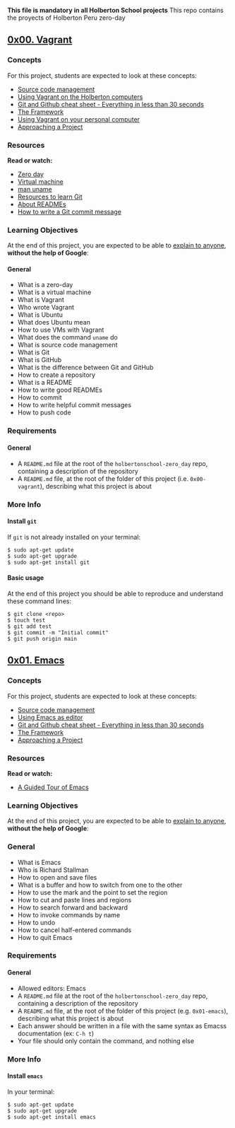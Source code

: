 **This file is mandatory in all Holberton School projects**
This repo contains the proyects of Holberton Peru zero-day

## [0x00. Vagrant](0x00-vagrant)
### Concepts
For this project, students are expected to look at these concepts:
* [Source code management](https://intranet.hbtn.io/concepts/22)
* [Using Vagrant on the Holberton computers](https://intranet.hbtn.io/concepts/53)
* [Git and Github cheat sheet - Everything in less than 30 seconds](https://intranet.hbtn.io/concepts/57)
* [The Framework](https://intranet.hbtn.io/concepts/75)
* [Using Vagrant on your personal computer](https://intranet.hbtn.io/concepts/81)
* [Approaching a Project](https://intranet.hbtn.io/concepts/350)

### Resources
**Read or watch:**
* [Zero day](https://intranet.hbtn.io/rltoken/NcuS4-7zF9-edjbo157uQQ)
* [Virtual machine](https://intranet.hbtn.io/rltoken/v2RbeSrU14w3KTwbGYH3Fw)
* [man uname](https://intranet.hbtn.io/rltoken/3AHxDiZwhZwPM_GiHox0gQ)
* [Resources to learn Git](https://intranet.hbtn.io/rltoken/ZrSQswLIJ9OTQsbPe7t7Kg)
* [About READMEs](https://intranet.hbtn.io/rltoken/ry46rhDKOUNilNK09uWXWg)
* [How to write a Git commit message](https://intranet.hbtn.io/rltoken/GVFbHgJXNQ4aliCLV6Lhxw)

### Learning Objectives
At the end of this project, you are expected to be able to [explain to anyone](https://intranet.hbtn.io/rltoken/_qzmHNff9vaaeDBMkkIDHg), **without the help of Google**:

#### General
* What is a zero-day
* What is a virtual machine
* What is Vagrant
* Who wrote Vagrant
* What is Ubuntu
* What does Ubuntu mean
* How to use VMs with Vagrant
* What does the command ``uname`` do
* What is source code management
* What is Git
* What is GitHub
* What is the difference between Git and GitHub
* How to create a repository
* What is a README
* How to write good READMEs
* How to commit
* How to write helpful commit messages
* How to push code

### Requirements
#### General
* A ``README.md`` file at the root of the ``holbertonschool-zero_day`` repo, containing a description of the repository
* A ``README.md`` file, at the root of the folder of this project (i.e. ``0x00-vagrant``), describing what this project is about

### More Info
#### Install ``git``
If ``git`` is not already installed on your terminal:
```
$ sudo apt-get update
$ sudo apt-get upgrade
$ sudo apt-get install git
```

#### Basic usage
At the end of this project you should be able to reproduce and understand these command lines:
```
$ git clone <repo>
$ touch test
$ git add test
$ git commit -m "Initial commit"
$ git push origin main
```


## [0x01. Emacs](0x01-emacs)
### Concepts
For this project, students are expected to look at these concepts:
- [Source code management](https://intranet.hbtn.io/concepts/22)
- [Using Emacs as editor](https://intranet.hbtn.io/concepts/54)
- [Git and Github cheat sheet - Everything in less than 30 seconds](https://intranet.hbtn.io/concepts/57)
- [The Framework](https://intranet.hbtn.io/concepts/75)
- [Approaching a Project](https://intranet.hbtn.io/concepts/350)

### Resources
**Read or watch:**
- [A Guided Tour of Emacs](https://intranet.hbtn.io/rltoken/i0rSCxE0TwjO7ns-SS2m8A)

### Learning Objectives
At the end of this project, you are expected to be able to [explain to anyone](https://intranet.hbtn.io/rltoken/rrdYFuOfeb9zMH57MmZ16g), **without the help of Google**:

### General
- What is Emacs
- Who is Richard Stallman
- How to open and save files
- What is a buffer and how to switch from one to the other
- How to use the mark and the point to set the region
- How to cut and paste lines and regions
- How to search forward and backward
- How to invoke commands by name
- How to undo
- How to cancel half-entered commands
- How to quit Emacs

### Requirements
#### General
- Allowed editors: Emacs
- A ``README.md`` file at the root of the ``holbertonschool-zero_day`` repo, containing a description of the repository
- A ``README.md`` file, at the root of the folder of this project (e.g. ``0x01-emacs``), describing what this project is about
- Each answer should be written in a file with the same syntax as Emacss documentation (ex: ``C-h t``)
-	Your file should only contain the command, and nothing else

###	More Info
#### Install ``emacs``
In your terminal:
```
$ sudo apt-get update
$ sudo apt-get upgrade
$ sudo apt-get install emacs
```
